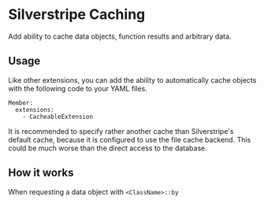 Silverstripe Caching
====================

Add ability to cache data objects, function results and arbitrary data.

## Usage

Like other extensions, you can add the ability to automatically cache objects with the following code to your YAML files.

```
Member:
  extensions:
    - CacheableExtension
```

It is recommended to specify rather another cache than Silverstripe's default cache, because it is configured to use the
file cache backend. This could be much worse than the direct access to the database.

## How it works

When requesting a data object with `<ClassName>::by`